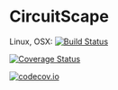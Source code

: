 # CircuitScape

Linux, OSX: [![Build Status](https://travis-ci.org/ranjanan/CircuitScape.jl.svg?branch=master)](https://travis-ci.org/ranjanan/CircuitScape.jl)

[![Coverage Status](https://coveralls.io/repos/ranjanan/CircuitScape.jl/badge.svg?branch=master&service=github)](https://coveralls.io/github/ranjanan/CircuitScape.jl?branch=master)

[![codecov.io](http://codecov.io/github/ranjanan/CircuitScape.jl/coverage.svg?branch=master)](http://codecov.io/github/ranjanan/CircuitScape.jl?branch=master)

